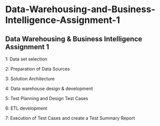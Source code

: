 # Data-Warehousing-and-Business-Intelligence-Assignment-1

Data Warehousing & Business Intelligence Assignment 1
-------------------------------------------------------
 1: Data set selection 
 
 2: Preparation of Data Sources
 
 3: Solution Architecture  
 
 4: Data warehouse design & development 
 
 5: Test Planning and Design Test Cases
 
 6: ETL development 
 
 7: Execution of Test Cases and create a Test Summary Report


